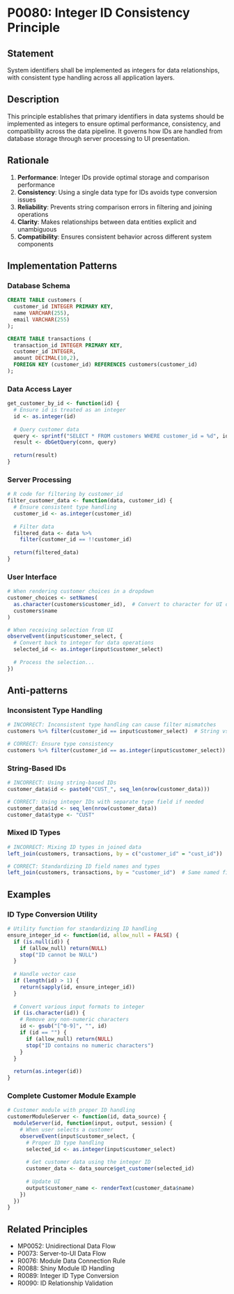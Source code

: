 # P0080: Integer ID Consistency Principle

## Statement
System identifiers shall be implemented as integers for data relationships, with consistent type handling across all application layers.

## Description
This principle establishes that primary identifiers in data systems should be implemented as integers to ensure optimal performance, consistency, and compatibility across the data pipeline. It governs how IDs are handled from database storage through server processing to UI presentation.

## Rationale
1. **Performance**: Integer IDs provide optimal storage and comparison performance
2. **Consistency**: Using a single data type for IDs avoids type conversion issues
3. **Reliability**: Prevents string comparison errors in filtering and joining operations
4. **Clarity**: Makes relationships between data entities explicit and unambiguous
5. **Compatibility**: Ensures consistent behavior across different system components

## Implementation Patterns

### Database Schema
```sql
CREATE TABLE customers (
  customer_id INTEGER PRIMARY KEY,
  name VARCHAR(255),
  email VARCHAR(255)
);

CREATE TABLE transactions (
  transaction_id INTEGER PRIMARY KEY,
  customer_id INTEGER,
  amount DECIMAL(10,2),
  FOREIGN KEY (customer_id) REFERENCES customers(customer_id)
);
```

### Data Access Layer
```r
get_customer_by_id <- function(id) {
  # Ensure id is treated as an integer
  id <- as.integer(id)
  
  # Query customer data
  query <- sprintf("SELECT * FROM customers WHERE customer_id = %d", id)
  result <- dbGetQuery(conn, query)
  
  return(result)
}
```

### Server Processing
```r
# R code for filtering by customer_id
filter_customer_data <- function(data, customer_id) {
  # Ensure consistent type handling
  customer_id <- as.integer(customer_id)
  
  # Filter data
  filtered_data <- data %>%
    filter(customer_id == !!customer_id)
  
  return(filtered_data)
}
```

### User Interface
```r
# When rendering customer choices in a dropdown
customer_choices <- setNames(
  as.character(customers$customer_id),  # Convert to character for UI display
  customers$name
)

# When receiving selection from UI
observeEvent(input$customer_select, {
  # Convert back to integer for data operations
  selected_id <- as.integer(input$customer_select)
  
  # Process the selection...
})
```

## Anti-patterns

### Inconsistent Type Handling
```r
# INCORRECT: Inconsistent type handling can cause filter mismatches
customers %>% filter(customer_id == input$customer_select)  # String vs Integer comparison!

# CORRECT: Ensure type consistency
customers %>% filter(customer_id == as.integer(input$customer_select))
```

### String-Based IDs
```r
# INCORRECT: Using string-based IDs
customer_data$id <- paste0("CUST_", seq_len(nrow(customer_data)))

# CORRECT: Using integer IDs with separate type field if needed
customer_data$id <- seq_len(nrow(customer_data))
customer_data$type <- "CUST"
```

### Mixed ID Types
```r
# INCORRECT: Mixing ID types in joined data
left_join(customers, transactions, by = c("customer_id" = "cust_id"))  # Potentially different types

# CORRECT: Standardizing ID field names and types
left_join(customers, transactions, by = "customer_id")  # Same named field, same type
```

## Examples

### ID Type Conversion Utility
```r
# Utility function for standardizing ID handling
ensure_integer_id <- function(id, allow_null = FALSE) {
  if (is.null(id)) {
    if (allow_null) return(NULL)
    stop("ID cannot be NULL")
  }
  
  # Handle vector case
  if (length(id) > 1) {
    return(sapply(id, ensure_integer_id))
  }
  
  # Convert various input formats to integer
  if (is.character(id)) {
    # Remove any non-numeric characters
    id <- gsub("[^0-9]", "", id)
    if (id == "") {
      if (allow_null) return(NULL)
      stop("ID contains no numeric characters")
    }
  }
  
  return(as.integer(id))
}
```

### Complete Customer Module Example
```r
# Customer module with proper ID handling
customerModuleServer <- function(id, data_source) {
  moduleServer(id, function(input, output, session) {
    # When user selects a customer
    observeEvent(input$customer_select, {
      # Proper ID type handling
      selected_id <- as.integer(input$customer_select)
      
      # Get customer data using the integer ID
      customer_data <- data_source$get_customer(selected_id)
      
      # Update UI
      output$customer_name <- renderText(customer_data$name)
    })
  })
}
```

## Related Principles
- MP0052: Unidirectional Data Flow
- P0073: Server-to-UI Data Flow
- R0076: Module Data Connection Rule
- R0088: Shiny Module ID Handling
- R0089: Integer ID Type Conversion
- R0090: ID Relationship Validation
